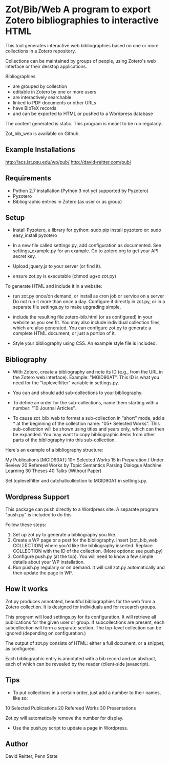 Zot/Bib/Web
A program to export Zotero bibliographies to interactive HTML
===========

This tool generates interactive web bibliographies based on one or
more collections in a Zotero repository.

Collections can be maintained by groups of people, using Zotero's web
interface or their desktop applications.


Bibliographies
- are grouped by collection
- editable in Zotero by one or more users
- are interactively searchable
- linked to PDF documents or other URLs
- have BibTeX records
- and can be exported to HTML or pushed to a Wordpress database

The content generated is static.  This program is meant to 
be run regularly.  

Zot_bib_web is available on Github.


Example Installations
----------------------------------------

http://acs.ist.psu.edu/wp/pub/
http://david-reitter.com/pub/


Requirements
----------------------------------------
- Python 2.7 installation (Python 3 not yet supported by Pyzotero)
- Pyzotero
- Bibliographic entries in Zotero (as user or as group)


Setup
-----------------------------------------

- Install Pyzotero, a library for python:
  sudo pip install pyzotero
or:
  sudo easy_install pyzotero

- In a new file called settings.py, add configuration as documented.
  See settings_example.py for an example. 
  Go to zotero.org to get your API secret key.

- Upload jquery.js to your server (or find it).

- ensure zot.py is executable (chmod ug+x zot.py)

To generate HTML and include it in a website:
- run zot.py once/on demand, or install as cron job or service on a server
Do not run it more than once a day.  Configure it directly in zot.py,
or in a separate file settings.py to make upgrading simple.

- include the resulting file zotero-bib.html (or as configured) in
  your website as you see fit.  You may also include individual
  collection files, which are also generated.   You can configure
  zot.py to generate a complete HTML document, or just a portion of it.
  
- Style your bibliography using CSS.  An example style
  file is included.


Bibliography
-----------------------------------------

- With Zotero, create a bibliography and note its ID (e.g., from the
  URL in the Zotero web interface).  Example: "MGID90AT".
  This ID is what you need for the "toplevelfilter" variable in
  settings.py.

- You can and should add sub-collections to your bibliography.

- To define an order for the sub-collections, name them starting with
  a number: "10 Journal Articles".

- To cause zot_bib_web to format a sub-collection in "short" mode, add
  a * at the beginning of the collection name: "05* Selected Works".
  This sub-collection will be shown using titles and years only, which
  can then be expanded.
  You may want to copy bibliographic items from other parts of the
  bibliography into this sub-collection.

Here's an example of a bibliography structure:

My Publications [MGID90AT]
	10* Selected Works
	15 In Preparation / Under Review
	20 Refereed Works by Topic
		Semantics
		Parsing
		Dialogue
		Machine Learning
	30 Theses
	40 Talks (Without Paper)

Set toplevelfilter and catchallcollection to MGID90AT in settings.py.



Wordpress Support
-----------------------------------------

This package can push directly to a Wordpress site.  A separate
program "push.py" is included to do this.

Follow these steps:
1. Set up zot.py to generate a bibliography you like.
2. Create a WP page or a post for the bibliography. Insert
    [zot_bib_web COLLECTION] where you'd like the bibliography
    inserted.  Replace COLLECTION with the ID of the collection.
	(More options: see push.py)
3. Configure push.py (at the top).  You will need to know a few simple
   details about your WP installation.
4. Run push.py regularly or on demand.  It will call zot.py
   automatically and then update the page in WP.



How it works
-----------------------------------------

Zot.py produces annotated, beautiful bibliographies for the web from a
Zotero collection.  It is designed for individuals and for research
groups.

This program will load settings.py for its configuration.
It will retrieve all publications for the given user or
group.  If subcollections are present, each subcollection will form a
separate section.  The top-level collection can be ignored (depending
on configuration.)

The output of zot.py consists of HTML: either a full document, or a snippet, as
configured.

Each bibliographic entry is annotated with a bib record and an abstract,
each of which can be revealed by the reader (client-side javascript).


Tips
-----------------------------------------

- To put collections in a certain order, just add a number to their
  names, like so:

10 Selected Publications
20 Refereed Works
30 Presentations

Zot.py will automatically remove the number for display.

- Use the push.py script to update a page in Wordpress.

Author
-----------------------------------------
David Reitter, Penn State
